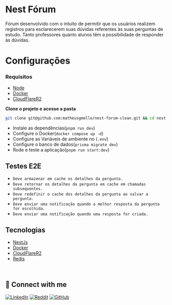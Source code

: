 # Nest Fórum 

Fórum desenvolvido com o intuito de permitir que os usuários realizem registros para esclarecerem suas dúvidas referentes às suas perguntas de estudo. Tanto professores quanto alunos têm a possibilidade de responder às dúvidas.

# Configurações 

### Requisitos

- [Node](https://nodejs.org/en/docs)
- [Docker](https://www.docker.com/)
- [CloudFlareR2](https://developers.cloudflare.com/r2/)

**Clone o projeto e acesse a pasta**

``` bash
git clone git@github.com:matheusgmello/nest-forum-clean.git && cd nest-forum-clean
```
- Instale as dependências(`pnpm run dev`)
- Configure o Docker(`docker compose up -d`)
- Configure as Variáveis de ambiente no (`.env`)
- Configure o banco de dados(`prisma migrate dev`)
- Rode e teste a aplicação(`pnpm run start:dev`)

## Testes E2E
- `Deve armazenar em cache os detalhes da pergunta.`
- `Deve retornar os detalhes da pergunta em cache em chamadas subsequentes.`
- `Deve redefinir o cache dos detalhes da pergunta ao salvar a pergunta.`
- `Deve enviar uma notificação quando a melhor resposta da pergunta for escolhida.`
- `Deve enviar uma notificação quando uma resposta for criada.`

## Tecnologias

- [NestJs](https://nestjs.com/)
- [Docker](https://www.docker.com/)
- [CloudFlareR2](https://developers.cloudflare.com/r2/)
- [Redis](https://redis.io/)

<!--START_SECTION:footer-->
<br />

## 🔗 Connect with me
[![LinkedIn](https://img.shields.io/badge/linkedin-%230077B5.svg?style=for-the-badge&logo=linkedin&logoColor=white)](https://linkedin.com/in/matheusgmello)
[![Reddit](https://img.shields.io/badge/Reddit-%23FF4500.svg?style=for-the-badge&logo=Reddit&logoColor=white)](https://www.reddit.com/user/math7zw)
[![GitHub](https://img.shields.io/badge/github-%23121011.svg?style=for-the-badge&logo=github&logoColor=white)](https://github.com/matheusgmello/)

<!--END_SECTION:footer-->